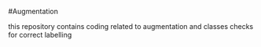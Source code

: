 #Augmentation

this repository contains coding related to augmentation and classes checks for correct labelling 
